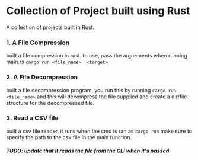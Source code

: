 # Collection of Project built using Rust
A collection of projects built in Rust.

### 1. A File Compression
built a file compression in rust. to use, pass the arguements when running main.rs
```cargo run <file_name>  <target>```


### 2. A File Decompression
built a file decompression program. you run this by running
```cargo run <file_name>``` and this will decompress the file supplied and create a dir/file structure for the decompressed file.


### 3. Read a CSV file
built a csv file reader. it runs when the cmd is ran as
```cargo run``` make sure to specify the path to the csv file in the main function.
##### TODO: update that it reads the file from the CLI when it's passed
